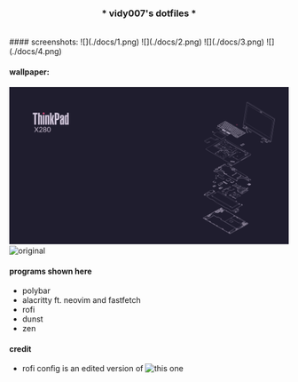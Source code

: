 ### <p align=center>\* vidy007's dotfiles \* </p>
<br>
#### screenshots:
![](./docs/1.png)
![](./docs/2.png)
![](./docs/3.png)
![](./docs/4.png)

#### wallpaper:
![](./rosepine-x280.png)
![original](https://www.reddit.com/r/thinkpad/comments/1karud8/made_some_wallpapers_for_the_thinkpad_x280/)
#### programs shown here
* polybar
* alacritty ft. neovim and fastfetch
* rofi
* dunst
* zen
#### credit
* rofi config is an edited version of ![this one](https://github.com/adi1090x/rofi/blob/master/files/launchers/type-1/style-3.rasi)
